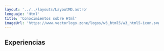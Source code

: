 ```yaml
---
layout: '../../layouts/LayoutMD.astro'
lenguaje: 'Html'
title: 'Conocimientos sobre Html'
imageUrl: 'https://www.vectorlogo.zone/logos/w3_html5/w3_html5-icon.svg'
---
```


## Experiencias